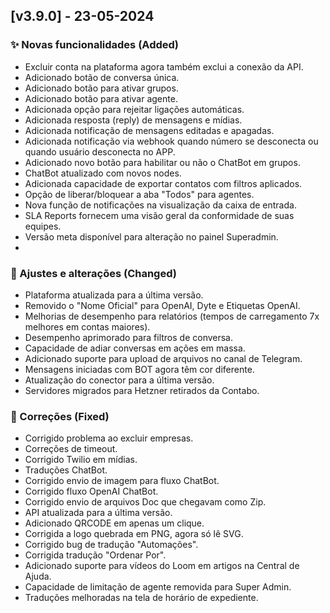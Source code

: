 
## [v3.9.0] - 23-05-2024

### ✨ Novas funcionalidades (Added)

- Excluir conta na plataforma agora também exclui a conexão da API.
- Adicionado botão de conversa única.
- Adicionado botão para ativar grupos.
- Adicionado botão para ativar agente.
- Adicionada opção para rejeitar ligações automáticas.
- Adicionada resposta (reply) de mensagens e mídias.
- Adicionada notificação de mensagens editadas e apagadas.
- Adicionada notificação via webhook quando número se desconecta ou quando usuário desconecta no APP.
- Adicionado novo botão para habilitar ou não o ChatBot em grupos.
- ChatBot atualizado com novos nodes.
- Adicionada capacidade de exportar contatos com filtros aplicados.
- Opção de liberar/bloquear a aba "Todos" para agentes.
- Nova função de notificações na visualização da caixa de entrada.
- SLA Reports fornecem uma visão geral da conformidade de suas equipes.
- Versão meta disponível para alteração no painel Superadmin.
- 
### 🚸 Ajustes e alterações (Changed)

- Plataforma atualizada para a última versão.
- Removido o "Nome Oficial" para OpenAI, Dyte e Etiquetas OpenAI.
- Melhorias de desempenho para relatórios (tempos de carregamento 7x melhores em contas maiores).
- Desempenho aprimorado para filtros de conversa.
- Capacidade de adiar conversas em ações em massa.
- Adicionado suporte para upload de arquivos no canal de Telegram.
- Mensagens iniciadas com BOT agora têm cor diferente.
- Atualização do conector para a última versão.
- Servidores migrados para Hetzner retirados da Contabo.

### 🐛 Correções (Fixed)

- Corrigido problema ao excluir empresas.
- Correções de timeout.
- Corrigido Twilio em mídias.
- Traduções ChatBot.
- Corrigido envio de imagem para fluxo ChatBot.
- Corrigido fluxo OpenAI ChatBot.
- Corrigido envio de arquivos Doc que chegavam como Zip.
- API atualizada para a última versão.
- Adicionado QRCODE em apenas um clique.
- Corrigida a logo quebrada em PNG, agora só lê SVG.
- Corrigido bug de tradução "Automações".
- Corrigida tradução "Ordenar Por".
- Adicionado suporte para vídeos do Loom em artigos na Central de Ajuda.
- Capacidade de limitação de agente removida para Super Admin.
- Traduções melhoradas na tela de horário de expediente.
